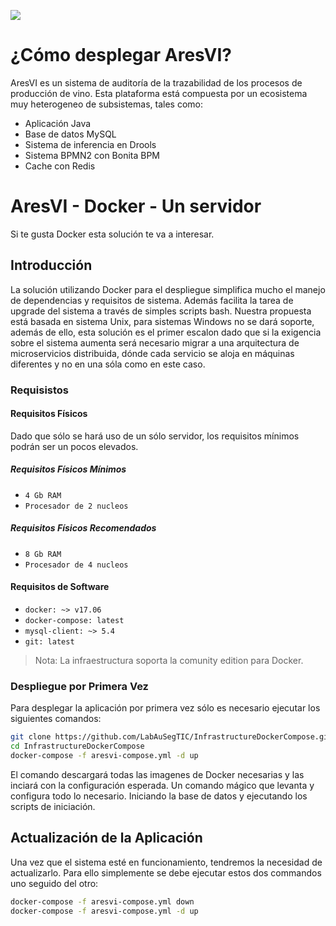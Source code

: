 ![](https://raw.githubusercontent.com/LabAuSegTIC/PromotionalWebHtml/master/images/Ares_logoColor.png)

# ¿Cómo desplegar AresVI?

AresVI es un sistema de auditoría de la trazabilidad de los procesos de producción de vino. 
Esta plataforma está compuesta por un ecosistema muy heterogeneo de subsistemas, tales como:
 - Aplicación Java
 - Base de datos MySQL
 - Sistema de inferencia en Drools
 - Sistema BPMN2 con Bonita BPM
 - Cache con Redis

# AresVI - Docker - Un servidor

Si te gusta Docker esta solución te va a interesar.

## Introducción

La solución utilizando Docker para el despliegue simplifica mucho el manejo de dependencias y requisitos de sistema. Además facilita la tarea de upgrade del sistema a través de simples scripts bash. Nuestra propuesta está basada en sistema Unix, para sistemas Windows no se dará soporte, además de ello, esta solución es el primer escalon dado que si la exigencia sobre el sistema aumenta será necesario migrar a una arquitectura de microservicios distribuida, dónde cada servicio se aloja en máquinas diferentes y no en una sóla como en este caso.

### Requisistos

#### Requisitos Físicos

Dado que sólo se hará uso de un sólo servidor, los requisitos mínimos podrán ser un pocos elevados.

##### Requisitos Físicos Mínimos

- `4 Gb RAM`
- `Procesador de 2 nucleos`

##### Requisitos Físicos Recomendados

- `8 Gb RAM`
- `Procesador de 4 nucleos`

#### Requisitos de Software

- `docker: ~> v17.06 `
- `docker-compose: latest`
- `mysql-client: ~> 5.4`
- `git: latest`

> Nota: La infraestructura soporta la comunity edition para Docker.

### Despliegue por Primera Vez

Para desplegar la aplicación por primera vez sólo es necesario ejecutar los siguientes comandos:

```Bash
git clone https://github.com/LabAuSegTIC/InfrastructureDockerCompose.git
cd InfrastructureDockerCompose
docker-compose -f aresvi-compose.yml -d up
```

El comando descargará todas las imagenes de Docker necesarias y las inciará con la configuración esperada. Un comando mágico que levanta y configura todo lo necesario. Iniciando la base de datos y ejecutando los scripts de iniciación.

## Actualización de la Aplicación

Una vez que el sistema esté en funcionamiento, tendremos la necesidad de actualizarlo. Para ello simplemente se debe ejecutar estos dos commandos uno seguido del otro:

```Bash
docker-compose -f aresvi-compose.yml down
docker-compose -f aresvi-compose.yml -d up
```
